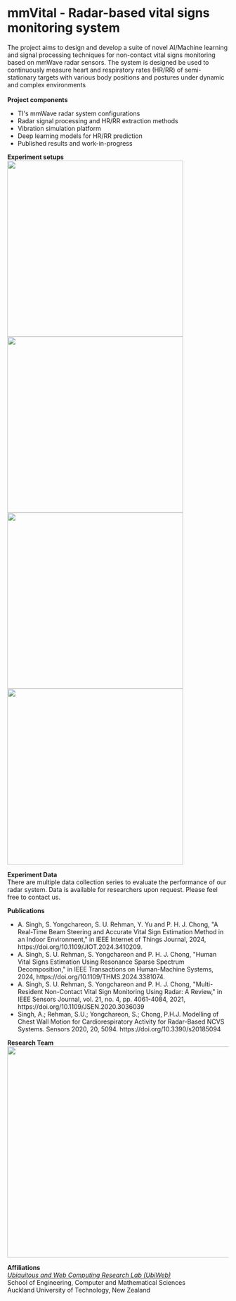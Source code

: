 # mmVital - Radar-based vital signs monitoring system
The project aims to design and develop a suite of novel AI/Machine learning and signal processing techniques for non-contact vital signs monitoring based on mmWave radar sensors. The system is designed be used to continuously measure heart and respiratory rates (HR/RR) of semi-stationary targets with various body positions and postures under dynamic and complex environments <br><br>
<b>Project components</b> <br>
<ul>
<li> TI's mmWave radar system configurations </li>
<li> Radar signal processing and HR/RR extraction methods  </li>
<li> Vibration simulation platform </li>
<li> Deep learning models for HR/RR prediction</li>
<li> Published results and work-in-progress </li>
</ul>
<be>

<b>Experiment setups</b><br>
<img src="https://github.com/Ubiweb-lab/mmVital/assets/147883739/4467643f-780a-4fbf-af7c-73ecadc0063d" width="400" height="400">
<img src="https://github.com/Ubiweb-lab/mmVital/assets/147883739/dc7b6410-0bf7-4392-9434-c5e570eedc15" width="400" height="400">
<img src="https://github.com/Ubiweb-lab/mmVital/assets/147883739/29b00155-a5b0-406d-a0fd-019df3bb3491" width="400" height="400">
<img src="https://github.com/Ubiweb-lab/mmVital/assets/147883739/94da65e0-f4bb-45e2-9d1c-8987eb1a623c" width="400" height="400">
<br>

<b>Experiment Data</b><br>
There are multiple data collection series to evaluate the performance of our radar system. Data is available for researchers upon request. Please feel free to contact us.
<br>

<b>Publications</b><br>
<ul>
  <li>A. Singh, S. Yongchareon, S. U. Rehman, Y. Yu and P. H. J. Chong, "A Real-Time Beam Steering and Accurate Vital Sign Estimation Method in an Indoor Environment," in IEEE Internet of Things Journal, 2024, https://doi.org/10.1109/JIOT.2024.3410209.</li>
  <li>A. Singh, S. U. Rehman, S. Yongchareon and P. H. J. Chong, "Human Vital Signs Estimation Using Resonance Sparse Spectrum Decomposition," in IEEE Transactions on Human-Machine Systems, 2024, https://doi.org/10.1109/THMS.2024.3381074.</li>
  <li>A. Singh, S. U. Rehman, S. Yongchareon and P. H. J. Chong, "Multi-Resident Non-Contact Vital Sign Monitoring Using Radar: A Review," in IEEE Sensors Journal, vol. 21, no. 4, pp. 4061-4084, 2021, https://doi.org/10.1109/JSEN.2020.3036039</li>
  <li>Singh, A.; Rehman, S.U.; Yongchareon, S.; Chong, P.H.J. Modelling of Chest Wall Motion for Cardiorespiratory Activity for Radar-Based NCVS Systems. Sensors 2020, 20, 5094. https://doi.org/10.3390/s20185094</li>
</ul>

<b>Research Team</b><br>
<img src="https://github.com/Ubiweb-lab/mmVital/assets/147883739/45144013-3235-45f9-987a-4e081d1d2191" width="640" height="480">
</br>

<b>Affiliations</b><br>
<a href="https://ubiweb.aut.ac.nz/" target="_blank"><i>Ubiquitous and Web Computing Research Lab (UbiWeb)</i></a><br>
School of Engineering, Computer and Mathematical Sciences<br>
Auckland University of Technology, New Zealand <br>

